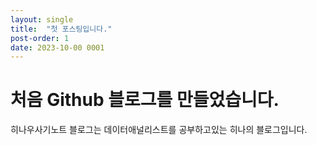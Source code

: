 ```yaml
---
layout: single
title:  "첫 포스팅입니다."
post-order: 1
date: 2023-10-00 0001
---
```


# 처음 Github 블로그를 만들었습니다.

히나우사기노트 블로그는 데이터애널리스트를 공부하고있는 히나의 블로그입니다.    

